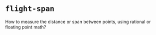 # `flight-span`

How to measure the distance or span between points, using rational or floating
point math?
